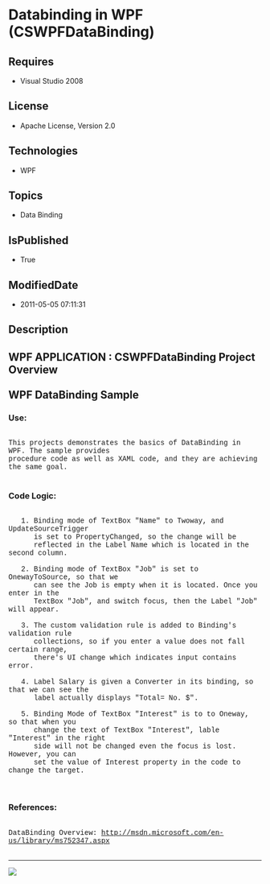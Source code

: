 # Databinding in WPF (CSWPFDataBinding)
## Requires
* Visual Studio 2008
## License
* Apache License, Version 2.0
## Technologies
* WPF
## Topics
* Data Binding
## IsPublished
* True
## ModifiedDate
* 2011-05-05 07:11:31
## Description

<p style="font-family:Courier New"></p>
<h2>WPF APPLICATION : CSWPFDataBinding Project Overview<br>
<br>
WPF DataBinding Sample<br>
</h2>
<p style="font-family:Courier New"></p>
<h3>Use:</h3>
<p style="font-family:Courier New"><br>
This projects demonstrates the basics of DataBinding in WPF. The sample provides<br>
procedure code as well as XAML code, and they are achieving the same goal.<br>
&nbsp; <br>
</p>
<h3>Code Logic:</h3>
<p style="font-family:Courier New"><br>
&nbsp; &nbsp;1. Binding mode of TextBox &quot;Name&quot; to Twoway, and UpdateSourceTrigger<br>
&nbsp; &nbsp; &nbsp; is set to PropertyChanged, so the change will be<br>
&nbsp; &nbsp; &nbsp; reflected in the Label Name which is located in the second column.<br>
&nbsp; &nbsp; &nbsp; <br>
&nbsp; &nbsp;2. Binding mode of TextBox &quot;Job&quot; is set to OnewayToSource, so that we
<br>
&nbsp; &nbsp; &nbsp; can see the Job is empty when it is located. Once you enter in the
<br>
&nbsp; &nbsp; &nbsp; TextBox &quot;Job&quot;, and switch focus, then the Label &quot;Job&quot; will appear.<br>
&nbsp; &nbsp; &nbsp; <br>
&nbsp; &nbsp;3. The custom validation rule is added to Binding's validation rule <br>
&nbsp; &nbsp; &nbsp; collections, so if you enter a value does not fall certain range,<br>
&nbsp; &nbsp; &nbsp; there's UI change which indicates input contains error.<br>
&nbsp; &nbsp; &nbsp; <br>
&nbsp; &nbsp;4. Label Salary is given a Converter in its binding, so that we can see the
<br>
&nbsp; &nbsp; &nbsp; label actually displays &quot;Total= No. $&quot;.<br>
&nbsp; &nbsp; &nbsp; <br>
&nbsp; &nbsp;5. Binding Mode of TextBox &quot;Interest&quot; is to to Oneway, so that when you
<br>
&nbsp; &nbsp; &nbsp; change the text of TextBox &quot;Interest&quot;, lable &quot;Interest&quot; in the right
<br>
&nbsp; &nbsp; &nbsp; side will not be changed even the focus is lost. However, you can
<br>
&nbsp; &nbsp; &nbsp; set the value of Interest property in the code to change the target.<br>
&nbsp; <br>
&nbsp; </p>
<h3>References:</h3>
<p style="font-family:Courier New"><br>
DataBinding Overview: <a target="_blank" href="http://msdn.microsoft.com/en-us/library/ms752347.aspx">
http://msdn.microsoft.com/en-us/library/ms752347.aspx</a><br>
<br>
</p>
<hr>
<div><a href="http://go.microsoft.com/?linkid=9759640" style="margin-top:3px"><img src="http://bit.ly/onecodelogo">
</a></div>
